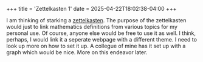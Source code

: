+++
title = 'Zettelkasten 1'
date = 2025-04-22T18:02:38-04:00
+++

I am thinking of starking a [zettelkasten](https://zettelkasten.de/introduction/).
The purpose of the zettelkasten would just to link mathematics
definitions from various topics for my personal use. Of course, anyone
else would be free to use it as well. I think, perhaps, I would link
it a seperate webpage with a different theme. I need to look up more
on how to set it up. A collegue of mine has it set up with a graph
which would be nice. More on this endeavor later.
